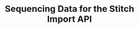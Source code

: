 ---
# -------------------------- #
#          PAGE INFO         #
# -------------------------- #

title: Sequencing Data for the Stitch Import API
permalink: /developers/import-api/guides/sequencing-data-for-the-import-api

doc-type: "concept"

product-type: "import-api"
content-type: "guide"
content-id: "sequence-data"

layout: general
sidebar: on-page

icon: replication
order: 4

summary: "Learn how to sequence data for the Import API."
## This is used only on the /import-api/guides page.
display-title: "Sequencing Data for the Import API"
description: "Learn how to sequence data for the Import API."


# -------------------------- #
#            INTRO           #
# -------------------------- #

intro: |
  {% include misc/data-files.html %}


# -------------------------- #
#           CONTENT          #
# -------------------------- #

sections:
  - title: "Define record sequences"
    anchor: "define-record-sequences"
    content: |
      Sequence properties communicate the order in which data points should be considered – newer data points can replace older ones, but not vice versa. 

      Every data point pushed to the Import API must have a `sequence` property.

      A simple solution is just to use the current timestamp, but before doing so, consider the following:

      1. **Are the rows being considered frequently updated?**
         Rows that are updated every few milliseconds can result in failure if records with identical key values are pushed simultaneously. This means that records with the same key values cannot be sent during the same clock resolution.

         For example: if the resolution is measured in milliseconds, records with identical key values cannot be sent during the same millisecond.
      2. **Are the records coming from multiple sources?**
         If records from multiple sources will be sent to the Import API, the time clocks of these sources must be synchronized. This is especially important if different sources are pushing rows to the same table.

      You'll want to track the largest sequence being submitted for each table, as this should be tracked per table over time for the integration, not per session / post.

      That depends on which destination you've connected to Stitch. If you're using a destination warehouse that supports incremental replication upserts and the primary key values for records are defined in your script, then Stitch would be able to use that information to de-duplicate records during loading based on the Primary Key value.
---